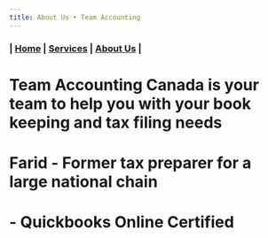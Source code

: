 ```yaml
---
title: About Us • Team Accounting
---
```


### | [Home](/) | [Services](/) | [About Us](/about.html) |

# Team Accounting Canada is your team to help you with your book keeping and tax filing needs

# Farid - Former tax preparer for a large national chain
#       - Quickbooks Online Certified
